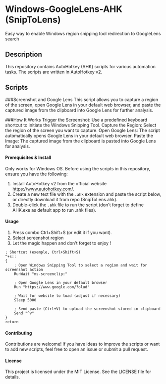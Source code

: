 # Windows-GoogleLens-AHK (SnipToLens)
Easy way to enable Windows region snipping tool redirection to GoogleLens search

## Description

This repository contains AutoHotkey (AHK) scripts for various automation tasks. The scripts are written in AutoHotkey v2.


## Scripts

###Screenshot and Google Lens
This script allows you to capture a region of the screen, open Google Lens in your default web browser, and paste the captured image from the clipboard into Google Lens for further analysis.

###How It Works
Trigger the Screenshot: Use a predefined keyboard shortcut to initiate the Windows Snipping Tool.
Capture the Region: Select the region of the screen you want to capture.
Open Google Lens: The script automatically opens Google Lens in your default web browser.
Paste the Image: The captured image from the clipboard is pasted into Google Lens for analysis.

#### Prerequisites & Install
Only works for Windows OS.
Before using the scripts in this repository, ensure you have the following:
1. Install AutoHotkey v2 from the official website https://www.autohotkey.com/.
4. Create a new text file with the `.ahk` extension and paste the script below, or directly download it from repo (SnipToLens.ahk).
5. Double-click the `.ahk` file to run the script (don't forget to define AHK.exe as default app to run .ahk files).

#### Usage
1. Press combo Ctrl+Shift+S (or edit it if you want).
2. Select screenshot region
3. Let the magic happen and don't forget to enjoy !

```ahk
; Shortcut (exemple, Ctrl+Shift+S)
^+s::
{
    ; Open Windows Snipping Tool to select a region and wait for screenshot action
    RunWait "ms-screenclip:"

    ; Open Google Lens in your default browser
    Run "https://www.google.com/?olud"

    ; Wait for website to load (adjust if necessary)
    Sleep 5000

    ; Send paste (Ctrl+V) to upload the screenshot stored in clipboard
    Send "^v"
}
return
```
#### Contributing
Contributions are welcome! If you have ideas to improve the scripts or want to add new scripts, feel free to open an issue or submit a pull request.

#### License
This project is licensed under the MIT License. See the LICENSE file for details.

